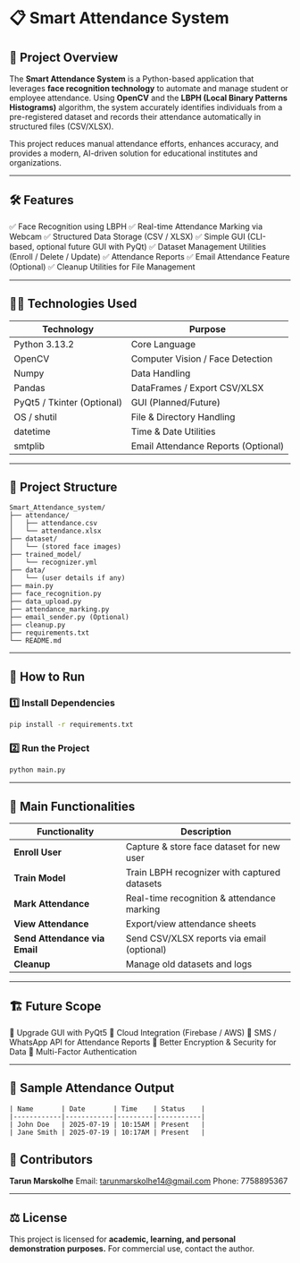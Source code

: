
# 📋 Smart Attendance System

## 📑 Project Overview

The **Smart Attendance System** is a Python-based application that leverages **face recognition technology** to automate and manage student or employee attendance. Using **OpenCV** and the **LBPH (Local Binary Patterns Histograms)** algorithm, the system accurately identifies individuals from a pre-registered dataset and records their attendance automatically in structured files (CSV/XLSX).

This project reduces manual attendance efforts, enhances accuracy, and provides a modern, AI-driven solution for educational institutes and organizations.

---

## 🛠️ Features

✅ Face Recognition using LBPH
✅ Real-time Attendance Marking via Webcam
✅ Structured Data Storage (CSV / XLSX)
✅ Simple GUI (CLI-based, optional future GUI with PyQt)
✅ Dataset Management Utilities (Enroll / Delete / Update)
✅ Attendance Reports
✅ Email Attendance Feature (Optional)
✅ Cleanup Utilities for File Management

---

## 🧑‍💻 Technologies Used

| Technology                 | Purpose                             |
| -------------------------- | ----------------------------------- |
| Python 3.13.2              | Core Language                       |
| OpenCV                     | Computer Vision / Face Detection    |
| Numpy                      | Data Handling                       |
| Pandas                     | DataFrames / Export CSV/XLSX        |
| PyQt5 / Tkinter (Optional) | GUI (Planned/Future)                |
| OS / shutil                | File & Directory Handling           |
| datetime                   | Time & Date Utilities               |
| smtplib                    | Email Attendance Reports (Optional) |

---

## 📂 Project Structure

```
Smart_Attendance_system/
├── attendance/
│   ├── attendance.csv
│   └── attendance.xlsx
├── dataset/
│   └── (stored face images)
├── trained_model/
│   └── recognizer.yml
├── data/
│   └── (user details if any)
├── main.py
├── face_recognition.py
├── data_upload.py
├── attendance_marking.py
├── email_sender.py (Optional)
├── cleanup.py
├── requirements.txt
└── README.md
```

---

## 🚀 How to Run

### 1️⃣ Install Dependencies

```bash
pip install -r requirements.txt
```

### 2️⃣ Run the Project

```bash
python main.py
```

---

## 🧾 Main Functionalities

| Functionality                 | Description                                  |
| ----------------------------- | -------------------------------------------- |
| **Enroll User**               | Capture & store face dataset for new user    |
| **Train Model**               | Train LBPH recognizer with captured datasets |
| **Mark Attendance**           | Real-time recognition & attendance marking   |
| **View Attendance**           | Export/view attendance sheets                |
| **Send Attendance via Email** | Send CSV/XLSX reports via email (optional)   |
| **Cleanup**                   | Manage old datasets and logs                 |

---

## 🏗️ Future Scope

🔹 Upgrade GUI with PyQt5
🔹 Cloud Integration (Firebase / AWS)
🔹 SMS / WhatsApp API for Attendance Reports
🔹 Better Encryption & Security for Data
🔹 Multi-Factor Authentication

---

## 📌 Sample Attendance Output

```
| Name       | Date       | Time    | Status    |
|------------|------------|---------|-----------|
| John Doe   | 2025-07-19 | 10:15AM | Present   |
| Jane Smith | 2025-07-19 | 10:17AM | Present   |
```

## 🤝 Contributors

**Tarun Marskolhe**
Email: [tarunmarskolhe14@gmail.com](mailto:tarunmarskolhe14@gmail.com)
Phone: 7758895367

---

## ⚖️ License

This project is licensed for **academic, learning, and personal demonstration purposes.**
For commercial use, contact the author.
